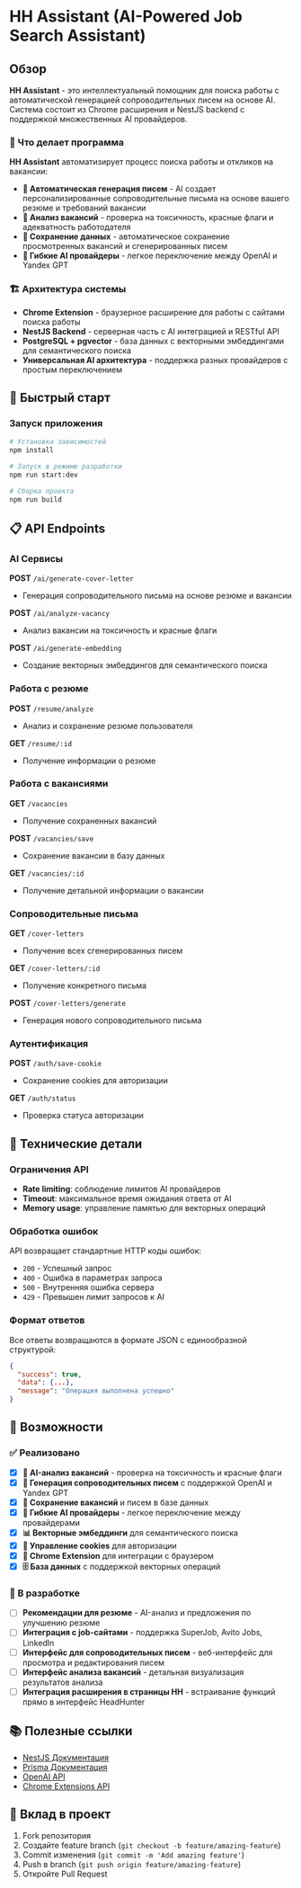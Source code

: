 # HH Assistant (AI-Powered Job Search Assistant)

## Обзор

**HH Assistant** - это интеллектуальный помощник для поиска работы с автоматической генерацией сопроводительных писем на основе AI. Система состоит из Chrome расширения и NestJS backend с поддержкой множественных AI провайдеров.

### 🎯 Что делает программа

**HH Assistant** автоматизирует процесс поиска работы и откликов на вакансии:

- **📝 Автоматическая генерация писем** - AI создает персонализированные сопроводительные письма на основе вашего резюме и требований вакансии
- **🤖 Анализ вакансий** - проверка на токсичность, красные флаги и адекватность работодателя
- **💾 Сохранение данных** - автоматическое сохранение просмотренных вакансий и сгенерированных писем
- **🔄 Гибкие AI провайдеры** - легкое переключение между OpenAI и Yandex GPT

### 🏗 Архитектура системы

- **Chrome Extension** - браузерное расширение для работы с сайтами поиска работы
- **NestJS Backend** - серверная часть с AI интеграцией и RESTful API
- **PostgreSQL + pgvector** - база данных с векторными эмбеддингами для семантического поиска
- **Универсальная AI архитектура** - поддержка разных провайдеров с простым переключением

## 🚀 Быстрый старт

### Запуск приложения

```bash
# Установка зависимостей
npm install

# Запуск в режиме разработки
npm run start:dev

# Сборка проекта
npm run build
```

## 📋 API Endpoints

### AI Сервисы

**POST** `/ai/generate-cover-letter`
- Генерация сопроводительного письма на основе резюме и вакансии

**POST** `/ai/analyze-vacancy`
- Анализ вакансии на токсичность и красные флаги

**POST** `/ai/generate-embedding`
- Создание векторных эмбеддингов для семантического поиска

### Работа с резюме

**POST** `/resume/analyze`
- Анализ и сохранение резюме пользователя

**GET** `/resume/:id`
- Получение информации о резюме

### Работа с вакансиями

**GET** `/vacancies`
- Получение сохраненных вакансий

**POST** `/vacancies/save`
- Сохранение вакансии в базу данных

**GET** `/vacancies/:id`
- Получение детальной информации о вакансии

### Сопроводительные письма

**GET** `/cover-letters`
- Получение всех сгенерированных писем

**GET** `/cover-letters/:id`
- Получение конкретного письма

**POST** `/cover-letters/generate`
- Генерация нового сопроводительного письма

### Аутентификация

**POST** `/auth/save-cookie`
- Сохранение cookies для авторизации

**GET** `/auth/status`
- Проверка статуса авторизации

## 🔧 Технические детали

### Ограничения API

- **Rate limiting**: соблюдение лимитов AI провайдеров
- **Timeout**: максимальное время ожидания ответа от AI
- **Memory usage**: управление памятью для векторных операций

### Обработка ошибок

API возвращает стандартные HTTP коды ошибок:

- `200` - Успешный запрос
- `400` - Ошибка в параметрах запроса
- `500` - Внутренняя ошибка сервера
- `429` - Превышен лимит запросов к AI

### Формат ответов

Все ответы возвращаются в формате JSON с единообразной структурой:

```json
{
  "success": true,
  "data": {...},
  "message": "Операция выполнена успешно"
}
```

## 🚀 Возможности

### ✅ Реализовано

- [x] **🤖 AI-анализ вакансий** - проверка на токсичность и красные флаги
- [x] **📝 Генерация сопроводительных писем** с поддержкой OpenAI и Yandex GPT
- [x] **💾 Сохранение вакансий** и писем в базе данных
- [x] **🔄 Гибкие AI провайдеры** - легкое переключение между провайдерами
- [x] **📊 Векторные эмбеддинги** для семантического поиска
- [x] **🔐 Управление cookies** для авторизации
- [x] **📱 Chrome Extension** для интеграции с браузером
- [x] **🗄️ База данных** с поддержкой векторных операций

### 🔄 В разработке

- [ ] **Рекомендации для резюме** - AI-анализ и предложения по улучшению резюме
- [ ] **Интеграция с job-сайтами** - поддержка SuperJob, Avito Jobs, LinkedIn
- [ ] **Интерфейс для сопроводительных писем** - веб-интерфейс для просмотра и редактирования писем
- [ ] **Интерфейс анализа вакансий** - детальная визуализация результатов анализа
- [ ] **Интеграция расширения в страницы HH** - встраивание функций прямо в интерфейс HeadHunter

## 📚 Полезные ссылки

- [NestJS Документация](https://docs.nestjs.com/)
- [Prisma Документация](https://www.prisma.io/docs)
- [OpenAI API](https://platform.openai.com/docs)
- [Chrome Extensions API](https://developer.chrome.com/docs/extensions/)

## 🤝 Вклад в проект

1. Fork репозитория
2. Создайте feature branch (`git checkout -b feature/amazing-feature`)
3. Commit изменения (`git commit -m 'Add amazing feature'`)
4. Push в branch (`git push origin feature/amazing-feature`)
5. Откройте Pull Request
